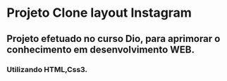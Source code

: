 # Projeto Clone layout Instagram 
## Projeto efetuado no curso Dio, para aprimorar o conhecimento em desenvolvimento WEB.
### Utilizando HTML,Css3.